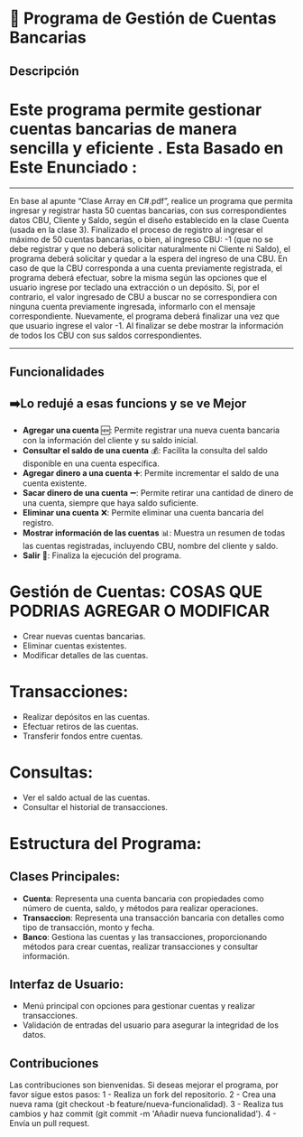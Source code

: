 # 🏦 Programa de Gestión de Cuentas Bancarias

## Descripción
Este programa permite gestionar cuentas bancarias de manera sencilla y eficiente .
Esta Basado en Este Enunciado :
=============

 ------------
 En base al apunte “Clase Array en C#.pdf”, realice un programa que permita ingresar y registrar hasta 50 cuentas
bancarias, con sus correspondientes datos CBU, Cliente y Saldo, según el diseño establecido en la clase Cuenta (usada
en la clase 3).
Finalizado el proceso de registro al ingresar el máximo de 50 cuentas bancarias, o bien, al ingreso CBU: -1 (que no se
debe registrar y que no deberá solicitar naturalmente ni Cliente ni Saldo), el programa deberá solicitar y quedar a la
espera del ingreso de una CBU.
En caso de que la CBU corresponda a una cuenta previamente registrada, el programa deberá efectuar, sobre la
misma según las opciones que el usuario ingrese por teclado una extracción o un depósito.
Si, por el contrario, el valor ingresado de CBU a buscar no se correspondiera con ninguna cuenta previamente
ingresada, informarlo con el mensaje correspondiente.
Nuevamente, el programa deberá finalizar una vez que que usuario ingrese el valor -1. Al finalizar se debe mostrar la
información de todos los CBU con sus saldos correspondientes.

 ------------


## Funcionalidades

## ➡️Lo redujé  a esas funcions y se ve Mejor

- **Agregar una cuenta** 🆕: Permite registrar una nueva cuenta bancaria con la información del cliente y su saldo inicial.
- **Consultar el saldo de una cuenta** 💰: Facilita la consulta del saldo disponible en una cuenta específica.
- **Agregar dinero a una cuenta** ➕: Permite incrementar el saldo de una cuenta existente.
- **Sacar dinero de una cuenta** ➖: Permite retirar una cantidad de dinero de una cuenta, siempre que haya saldo suficiente.
- **Eliminar una cuenta** ❌: Permite eliminar una cuenta bancaria del registro.
- **Mostrar información de las cuentas** 📊: Muestra un resumen de todas las cuentas registradas, incluyendo CBU, nombre del cliente y saldo.
- **Salir** 🚪: Finaliza la ejecución del programa.

# Gestión de Cuentas:  COSAS QUE PODRIAS AGREGAR O MODIFICAR
- Crear nuevas cuentas bancarias.
- Eliminar cuentas existentes.
- Modificar detalles de las cuentas.

# Transacciones:
- Realizar depósitos en las cuentas.
- Efectuar retiros de las cuentas.
- Transferir fondos entre cuentas.

# Consultas:
- Ver el saldo actual de las cuentas.
- Consultar el historial de transacciones.

# Estructura del Programa:

## Clases Principales:
- **Cuenta**: Representa una cuenta bancaria con propiedades como número de cuenta, saldo, y métodos para realizar operaciones.
- **Transaccion**: Representa una transacción bancaria con detalles como tipo de transacción, monto y fecha.
- **Banco**: Gestiona las cuentas y las transacciones, proporcionando métodos para crear cuentas, realizar transacciones y consultar información.

## Interfaz de Usuario:
- Menú principal con opciones para gestionar cuentas y realizar transacciones.
- Validación de entradas del usuario para asegurar la integridad de los datos.

## Contribuciones
Las contribuciones son bienvenidas. Si deseas mejorar el programa, por favor sigue estos pasos:
1 - Realiza un fork del repositorio.
2 - Crea una nueva rama (git checkout -b feature/nueva-funcionalidad).
3 - Realiza tus cambios y haz commit (git commit -m 'Añadir nueva funcionalidad').
4 - Envía un pull request.
